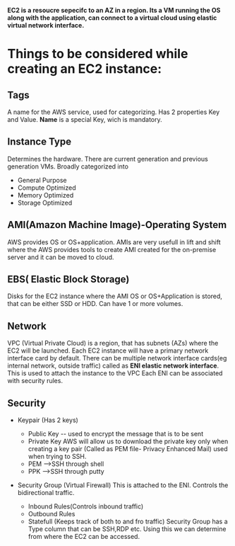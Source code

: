 **EC2 is a resoucre sepecifc to an AZ in a region. Its a VM running the OS along with the application, can connect to a virtual cloud using elastic virtual network interface.**

# Things to be considered while creating an EC2 instance:
## Tags
A name for the AWS service, used for categorizing. Has 2 properties Key and Value. **Name** is a special Key, wich is mandatory.

## Instance Type
Determines the hardware.
There are current generation and previous generation VMs.
Broadly categorized into
- General Purpose
- Compute Optimized
- Memory Optimized
- Storage Optimized

## AMI(Amazon Machine Image)-Operating System
AWS provides OS or OS+application.
AMIs are very usefull in lift and shift where the AWS provides tools to create AMI created for the on-premise server and it can be moved to cloud.

## EBS( Elastic Block Storage)
Disks for the EC2 instance where the AMI OS or OS+Application is stored, that can be either SSD or HDD. Can have 1 or more volumes.

## Network
VPC (Virtual Private Cloud) is a region, that has subnets (AZs) where the EC2 will be launched.
Each EC2 instance will have a primary network interface card by default. There can be multiple network interface cards(eg internal network, outside traffic) called as **ENI elastic network interface**. This is used to attach the instance to the VPC
Each ENI can be associated with security rules.

## Security
- Keypair (Has 2 keys)
  - Public Key -- used to encrypt the message that is to be sent
  - Private Key AWS will allow us to download the private key only when creating a key pair (Called as PEM file- Privacy Enhanced Mail) used when trying to SSH.
  - PEM -->SSH through shell
  - PPK -->SSH through putty

- Security Group (Virtual Firewall)
This is attached to the ENI. Controls the bidirectional traffic.
  - Inbound Rules(Controls inbound traffic)
  - Outbound Rules
  - Statefull (Keeps track of both to and fro traffic)
Security Group has a Type column that can be SSH,RDP etc. Using this we can determine from where the EC2 can be accessed.


